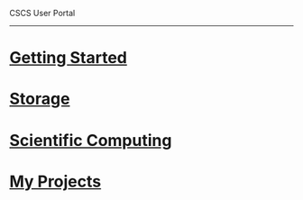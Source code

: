 CSCS User Portal

---

<!-- use only links inside h1, h2, h3 and h4 -->

# [Getting Started](/getting_started/get_an_account)
# [Storage](/storage/file_systems)
# [Scientific Computing](/scientific_computing)
# [My Projects](http://www.cscs.ch/user_lab/my_projects/index.html)

